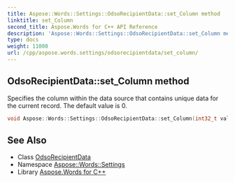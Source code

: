```yaml
---
title: Aspose::Words::Settings::OdsoRecipientData::set_Column method
linktitle: set_Column
second_title: Aspose.Words for C++ API Reference
description: 'Aspose::Words::Settings::OdsoRecipientData::set_Column method. Specifies the column within the data source that contains unique data for the current record. The default value is 0 in C++.'
type: docs
weight: 11000
url: /cpp/aspose.words.settings/odsorecipientdata/set_column/
---
```

## OdsoRecipientData::set_Column method


Specifies the column within the data source that contains unique data for the current record. The default value is 0.

```cpp
void Aspose::Words::Settings::OdsoRecipientData::set_Column(int32_t value)
```

## See Also

* Class [OdsoRecipientData](../)
* Namespace [Aspose::Words::Settings](../../)
* Library [Aspose.Words for C++](../../../)
